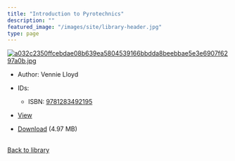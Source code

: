 ```yaml
---
title: "Introduction to Pyrotechnics"
description: ""
featured_image: "/images/site/library-header.jpg"
type: page
---
```


<a href="https://drive.google.com/file/d/1JzQJtn4pdnwMT2ugqEItK9L2koTz8TNV/view" target="_blank">![a032c2350ffcebdae08b639ea5804539166bbdda8beebbae5e3e6907f6297a0b.jpg](/images/library/a032c2350ffcebdae08b639ea5804539166bbdda8beebbae5e3e6907f6297a0b.jpg)</a>
* Author: Vennie Lloyd
* IDs:
  * ISBN: <a href="https://www.worldcat.org/isbn/9781283492195" target="_blank">9781283492195</a>
* <a href="https://drive.google.com/file/d/1JzQJtn4pdnwMT2ugqEItK9L2koTz8TNV/view" target="_blank">View</a>

* [Download](https://drive.google.com/uc?export=download&id=1JzQJtn4pdnwMT2ugqEItK9L2koTz8TNV) (4.97 MB)

<br />[Back to library](/library/)
